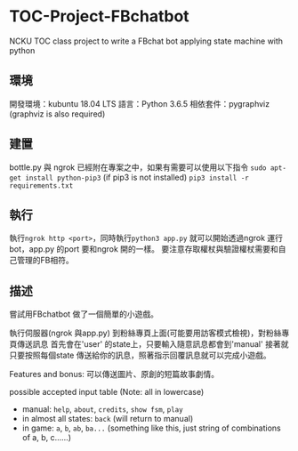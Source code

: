 # TOC-Project-FBchatbot
NCKU TOC class project to write a FBchat bot applying state machine with python 

## 環境
開發環境：kubuntu 18.04 LTS
語言：Python 3.6.5
相依套件：pygraphviz (graphviz is also required)

## 建置
bottle.py 與 ngrok 已經附在專案之中，如果有需要可以使用以下指令
`sudo apt-get install python-pip3` (if pip3 is not installed)
`pip3 install -r requirements.txt`

## 執行
執行`ngrok http <port>`，同時執行`python3 app.py` 就可以開始透過ngrok 運行bot，app.py 的port 要和ngrok 開的一樣。
要注意存取權杖與驗證權杖需要和自己管理的FB相符。

## 描述
嘗試用FBchatbot 做了一個簡單的小遊戲。

執行伺服器(ngrok 與app.py)
到粉絲專頁上面(可能要用訪客模式檢視)，對粉絲專頁傳送訊息
首先會在'user' 的state上，只要輸入隨意訊息都會到'manual'
接著就只要按照每個state 傳送給你的訊息，照著指示回覆訊息就可以完成小遊戲。

Features and bonus: 可以傳送圖片、原創的短篇故事劇情。

possible accepted input table (Note: all in lowercase)

- manual: `help`, `about`, `credits`, `show fsm`, `play`
- in almost all states: `back` (will return to manual)
- in game: `a`, `b`, `ab`, `ba...` (something like this, just string of combinations of a, b, c......)
